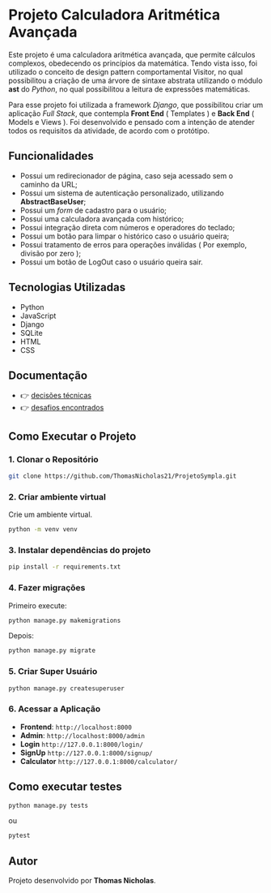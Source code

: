 # Projeto Calculadora Aritmética Avançada

Este projeto é uma calculadora aritmética avançada, que permite cálculos complexos, obedecendo os princípios da matemática. Tendo vista isso, foi utilizado o conceito de design pattern comportamental Visitor, no qual possibilitou a criação de uma árvore de sintaxe abstrata utilizando o módulo **ast** do *Python*, no qual possibilitou a leitura de expressões matemáticas.

Para esse projeto foi utilizada a framework *Django*, que possibilitou criar um aplicação *Full Stack*, que contempla **Front End** ( Templates ) e **Back End** ( Models e Views ). Foi desenvolvido e pensado com a intenção de atender todos os requisitos da atividade, de acordo com o protótipo. 

## Funcionalidades  
- Possui um redirecionador de página, caso seja acessado sem o caminho da URL;
- Possui um sistema de autenticação personalizado, utilizando **AbstractBaseUser**;
- Possui um *form* de cadastro para o usuário;
- Possui uma calculadora avançada com histórico;
- Possui integração direta com números e operadores do teclado;
- Possui um botão para limpar o histórico caso o usuário queira;
- Possui tratamento de erros para operações inválidas ( Por exemplo, divisão por zero );
- Possui um botão de LogOut caso o usuário queira sair.
  

## Tecnologias Utilizadas
- Python
- JavaScript
- Django
- SQLite
- HTML
- CSS

## Documentação
- 👉 [decisões técnicas](https://github.com/ThomasNicholas21/ProjetoCalculadora/blob/main/docs/technical_decisions.md)
- 👉 [desafios encontrados](https://github.com/ThomasNicholas21/ProjetoCalculadora/blob/main/docs/challenges.md)

## Como Executar o Projeto

### 1. Clonar o Repositório
```bash
git clone https://github.com/ThomasNicholas21/ProjetoSympla.git
```

### 2. Criar ambiente virtual
Crie um ambiente virtual.
```bash
python -m venv venv
```

### 3. Instalar dependências do projeto
```bash
pip install -r requirements.txt
```

### 4. Fazer migrações
Primeiro execute: 
```bash
python manage.py makemigrations
```
Depois:
```bash
python manage.py migrate
```
### 5. Criar Super Usuário
```bash
python manage.py createsuperuser
```
### 6. Acessar a Aplicação
- **Frontend**: `http://localhost:8000`
- **Admin**: `http://localhost:8000/admin`
- **Login** `http://127.0.0.1:8000/login/`
- **SignUp** `http://127.0.0.1:8000/signup/`
- **Calculator** `http://127.0.0.1:8000/calculator/`

## Como executar testes
```bash
python manage.py tests
```
ou
```bash
pytest
```

## Autor
Projeto desenvolvido por **Thomas Nicholas**.

